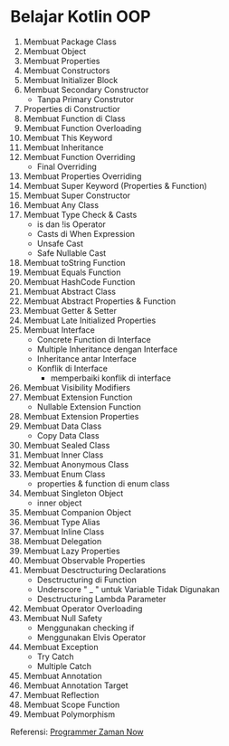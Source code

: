 # Belajar Kotlin OOP
1. Membuat Package Class
2. Membuat Object
3. Membuat Properties
4. Membuat Constructors
5. Membuat Initializer Block
6. Membuat Secondary Constructor
   - Tanpa Primary Construtor
7. Properties di Constructior
8. Membuat Function di Class
9. Membuat Function Overloading
10. Membuat This Keyword
11. Membuat Inheritance
12. Membuat Function Overriding
    - Final Overriding
13. Membuat Properties Overriding
14. Membuat Super Keyword (Properties & Function)
15. Membuat Super Constructor
16. Membuat Any Class
17. Membuat Type Check & Casts
    - is dan !is Operator
    - Casts di When Expression
    - Unsafe Cast
    - Safe Nullable Cast
18. Membuat toString Function
19. Membuat Equals Function
20. Membuat HashCode Function
21. Membuat Abstract Class
22. Membuat Abstract Properties & Function
23. Membuat Getter & Setter
24. Membuat Late Initialized Properties
25. Membuat Interface
    - Concrete Function di Interface
    - Multiple Inheritance dengan Interface
    - Inheritance antar Interface
    - Konflik di Interface
        - memperbaiki konflik di interface
26. Membuat Visibility Modifiers
27. Membuat Extension Function
    - Nullable Extension Function
28. Membuat Extension Properties
29. Membuat Data Class
    - Copy Data Class
30. Membuat Sealed Class
31. Membuat Inner Class
32. Membuat Anonymous Class
33. Membuat Enum Class
    - properties & function di enum class 
34. Membuat Singleton Object
    - inner object
35. Membuat Companion Object
36. Membuat Type Alias
37. Membuat Inline Class
38. Membuat Delegation
39. Membuat Lazy Properties
40. Membuat Observable Properties
41. Membuat Desctructuring Declarations
    - Desctructuring di Function
    - Underscore " _ " untuk Variable Tidak Digunakan
    - Desctructuring Lambda Parameter
42. Membuat Operator Overloading
43. Membuat Null Safety
    - Menggunakan checking if
    - Menggunakan Elvis Operator
44. Membuat Exception
    - Try Catch
    - Multiple Catch
45. Membuat Annotation
46. Membuat Annotation Target
47. Membuat Reflection 
48. Membuat Scope Function
49. Membuat Polymorphism


Referensi:  [Programmer Zaman Now](https://www.youtube.com/ProgrammerZamanNow)
